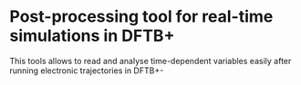 # Post-processing tool for real-time simulations in DFTB+

This tools allows to read and analyse time-dependent variables easily after running electronic trajectories in DFTB+-
